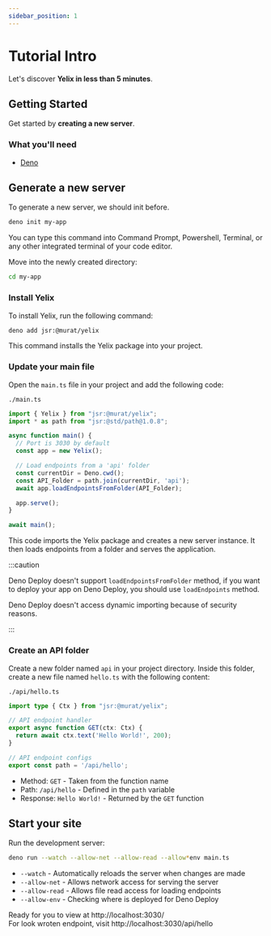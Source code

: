 ```yaml
---
sidebar_position: 1
---
```


# Tutorial Intro

Let's discover **Yelix in less than 5 minutes**.

## Getting Started

Get started by **creating a new server**.

### What you'll need

- [Deno](https://docs.deno.com/runtime/getting_started/installation/)

## Generate a new server

To generate a new server, we should init before.

```bash
deno init my-app
```

You can type this command into Command Prompt, Powershell, Terminal, or any other integrated terminal of your code editor.

Move into the newly created directory:

```bash
cd my-app
```

### Install Yelix

To install Yelix, run the following command:

```bash
deno add jsr:@murat/yelix
```

This command installs the Yelix package into your project.

### Update your main file

Open the `main.ts` file in your project and add the following code:

`./main.ts`
```typescript
import { Yelix } from "jsr:@murat/yelix";
import * as path from "jsr:@std/path@1.0.8";

async function main() {
  // Port is 3030 by default
  const app = new Yelix();

  // Load endpoints from a 'api' folder
  const currentDir = Deno.cwd();
  const API_Folder = path.join(currentDir, 'api');
  await app.loadEndpointsFromFolder(API_Folder);

  app.serve();
}

await main();
```

This code imports the Yelix package and creates a new server instance. It then loads endpoints from a folder and serves the application.

:::caution

Deno Deploy doesn't support `loadEndpointsFromFolder` method, if you want to deploy your app on Deno Deploy, you should use `loadEndpoints` method.

Deno Deploy doesn't access dynamic importing because of security reasons.

:::

### Create an API folder

Create a new folder named `api` in your project directory. Inside this folder, create a new file named `hello.ts` with the following content:

`./api/hello.ts`
```typescript
import type { Ctx } from "jsr:@murat/yelix";

// API endpoint handler
export async function GET(ctx: Ctx) {
  return await ctx.text('Hello World!', 200);
}

// API endpoint configs
export const path = '/api/hello';
```

- Method: `GET` - Taken from the function name
- Path: `/api/hello` - Defined in the `path` variable
- Response: `Hello World!` - Returned by the `GET` function

## Start your site

Run the development server:

```bash
deno run --watch --allow-net --allow-read --allow*env main.ts
```

- `--watch` - Automatically reloads the server when changes are made
- `--allow-net` - Allows network access for serving the server
- `--allow-read` - Allows file read access for loading endpoints
- `--allow-env` - Checking where is deployed for Deno Deploy


Ready for you to view at http://localhost:3030/ \
For look wroten endpoint, visit http://localhost:3030/api/hello
